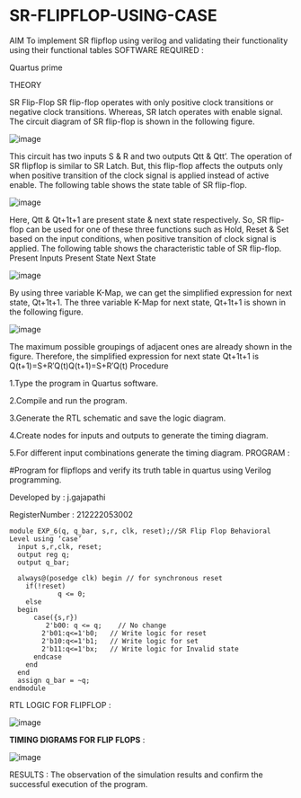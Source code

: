 # SR-FLIPFLOP-USING-CASE

AIM 
To implement  SR flipflop using verilog and validating their functionality using their functional tables
SOFTWARE REQUIRED :

Quartus prime

THEORY 

SR Flip-Flop SR flip-flop operates with only positive clock transitions or negative clock transitions. Whereas, SR latch operates with enable signal. The circuit diagram of SR flip-flop is shown in the following figure.

![image](https://github.com/naavaneetha/SR-FLIPFLOP-USING-CASE/assets/154305477/0f710028-ad52-4d3e-9276-8714cf023a25)

 
This circuit has two inputs S & R and two outputs Qtt & Qtt’. The operation of SR flipflop is similar to SR Latch. But, this flip-flop affects the outputs only when positive transition of the clock signal is applied instead of active enable. The following table shows the state table of SR flip-flop.

![image](https://github.com/naavaneetha/SR-FLIPFLOP-USING-CASE/assets/154305477/dabfc4f4-87e3-4cbc-9472-f89ee1b5ed30)

 
Here, Qtt & Qt+1t+1 are present state & next state respectively. So, SR flip-flop can be used for one of these three functions such as Hold, Reset & Set based on the input conditions, when positive transition of clock signal is applied. The following table shows the characteristic table of SR flip-flop. Present Inputs Present State Next State

![image](https://github.com/naavaneetha/SR-FLIPFLOP-USING-CASE/assets/154305477/dd90d16c-aec5-4290-a586-e2346b1e9eb5)

 
By using three variable K-Map, we can get the simplified expression for next state, Qt+1t+1. The three variable K-Map for next state, Qt+1t+1 is shown in the following figure.

![image](https://github.com/naavaneetha/SR-FLIPFLOP-USING-CASE/assets/154305477/473efad6-d70b-4ca7-aeb7-898bbfca319f)

 
The maximum possible groupings of adjacent ones are already shown in the figure. Therefore, the simplified expression for next state Qt+1t+1 is Q(t+1)=S+R′Q(t)Q(t+1)=S+R′Q(t)
Procedure

1.Type the program in Quartus software.   

2.Compile and run the program.   

3.Generate the RTL schematic and save the logic diagram.  

4.Create nodes for inputs and outputs to generate the timing diagram.   

5.For different input combinations generate the timing diagram.
PROGRAM :

#Program for flipflops and verify its truth table in quartus using Verilog programming. 

Developed by : j.gajapathi

RegisterNumber : 212222053002

```
module EXP_6(q, q_bar, s,r, clk, reset);//SR Flip Flop Behavioral Level using ‘case’ 
  input s,r,clk, reset;
  output reg q;
  output q_bar;
 
  always@(posedge clk) begin // for synchronous reset
    if(!reset)       
			q <= 0;
    else 
  begin
      case({s,r})       
	     2'b00: q <= q;    // No change
        2'b01:q<=1'b0;   // Write logic for reset
        2'b10:q<=1'b1;   // Write logic for set
        2'b11:q<=1'bx;   // Write logic for Invalid state
      endcase
    end
  end
  assign q_bar = ~q;
endmodule
```

RTL LOGIC FOR FLIPFLOP : 

![image](https://github.com/sanjayashwinP/SR-FLIPFLOP-USING-CASE/assets/147473265/29656b46-b8d4-41e7-9bfb-ad6889082dc1)

**TIMING DIGRAMS FOR FLIP FLOPS** : 

![image](https://github.com/sanjayashwinP/SR-FLIPFLOP-USING-CASE/assets/147473265/14c0400f-7978-4205-b332-e8fba2c3587b)

RESULTS : 
The observation of the simulation results and confirm the successful execution of the program.
